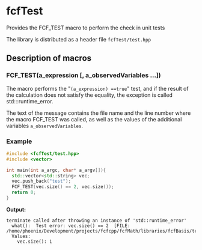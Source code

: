 # fcfTest

Provides the FCF_TEST macro to perform the check in unit tests

The library is distributed as a header file `fcfTest/test.hpp`

## Description of macros

### FCF_TEST(a_expression [, a_observedVariables ...])

The macro performs the "`(a_expression) ==true`" test, and if the result of the calculation does not satisfy the equality, the exception is called std:::runtime_error.

The text of the message contains the file name and the line number where the macro FCF_TEST was called, as well as the values of the additional variables `a_observedVariables`.

### Example

```c++
#include <fcfTest/test.hpp>
#include <vector>

int main(int a_argc, char* a_argv[]){
  std::vector<std::string> vec;
  vec.push_back("test");
  FCF_TEST(vec.size() == 2, vec.size());
  return 0;
}
```

__Output:__

```stdout
terminate called after throwing an instance of 'std::runtime_error'
  what():  Test error: vec.size() == 2  [FILE: /home/phoenix/Development/projects/fcfcpp/fcfMath/libraries/fcfBasis/test/tests/main.cpp:7]
  Values:
    vec.size(): 1

```